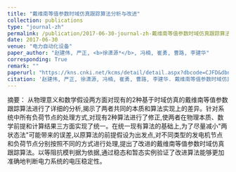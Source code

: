 ```yaml
---
title: "戴维南等值参数时域仿真跟踪算法分析与改进"
collection: publications
type: "journal-zh"
permalink: /publication/2017-06-30-journal-zh-戴维南等值参数时域仿真跟踪算法分析与改进
date: 2017-06-30
venue: "电力自动化设备"
paper_author: "赵建伟, 严正, <b>徐潇源*</b>, 冯楠, 崔勇, 曹路, 李建华"
corresponding: True
remark: ""
paperurl: "https://kns.cnki.net/kcms/detail/detail.aspx?dbcode=CJFD&dbname=CJFDLAST2017&filename=DLZS201707017&uniplatform=NZKPT&v=rVE4zNg7B25Agvh41Hho-XEbtGsGcRBlvETOw_-EhzmIYwLwZlf4NWxBL1-pK3aO"
citation: '赵建伟, 严正, 徐潇源, 冯楠, 崔勇, 曹路, 李建华. 戴维南等值参数时域仿真跟踪算法分析与改进[J]. 电力自动化设备, 2017, 37(07): 115-122.'
---
```


摘要：
从物理意义和数学假设两方面对现有的2种基于时域仿真的戴维南等值参数跟踪算法进行了详细的分析,揭示了两者共同的本质和算法实现上的差异。针对系统中所有负荷节点的处理方式,对现有2种算法进行了修正,使两者在物理本质、数学前提和计算结果三方面实现了统一。在统一现有算法的基础上,为了尽量减小"两状态法"可能带来的误差,以原算法的前提假设为出发点,对不同类型的发电机节点和负荷节点分别按照不同的方式进行处理,提出了改进的戴维南等值参数时域仿真跟踪算法。以等阻抗模判据为依据,通过稳态和暂态实例验证了改进算法能够更加准确地判断电力系统的电压稳定性。 